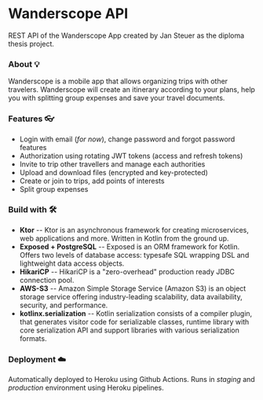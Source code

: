 # Wanderscope API

REST API of the Wanderscope App created by Jan Steuer as the diploma thesis project.

### About 💡
Wanderscope is a mobile app that allows organizing trips with other travelers. Wanderscope will create an itinerary according to your plans, help you with splitting group expenses and save your travel documents.

### Features 👓
*  Login with email (*for now*), change password and forgot password features
*  Authorization using rotating JWT tokens (access and refresh tokens)
*  Invite to trip other travellers and manage each authorities
*  Upload and download files (encrypted and key-protected)
*  Create or join to trips, add points of interests
*  Split group expenses

### Build with 🛠️
* **Ktor** -- Ktor is an asynchronous framework for creating microservices, web applications and more. Written in Kotlin from the ground up.
* **Exposed + PostgreSQL** -- Exposed is an ORM framework for Kotlin. Offers two levels of database access: typesafe SQL wrapping DSL and lightweight data access objects. 
* **HikariCP** -- HikariCP is a "zero-overhead" production ready JDBC connection pool.
* **AWS-S3** -- Amazon Simple Storage Service (Amazon S3) is an object storage service offering industry-leading scalability, data availability, security, and performance.
* **kotlinx.serialization** -- Kotlin serialization consists of a compiler plugin, that generates visitor code for serializable classes, runtime library with core serialization API and support libraries with various serialization formats. 

### Deployment ☁️
Automatically deployed to Heroku using Github Actions. Runs in *staging* and *production* environment using Heroku pipelines.
